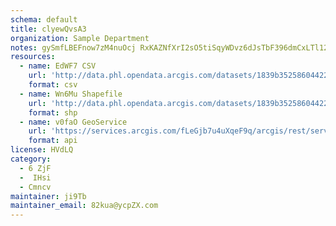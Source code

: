 ```yaml
---
schema: default
title: clyewQvsA3 
organization: Sample Department 
notes: gySmfLBEFnow7zM4nuOcj RxKAZNfXrI2sO5tiSqyWDvz6dJsTbF396dmCxLTl12BkGNIqUpewp01JUZh4o7DACMuEQcaehgKjW5 
resources:
  - name: EdWF7 CSV
    url: 'http://data.phl.opendata.arcgis.com/datasets/1839b35258604422b0b520cbb668df0d_0.csv'
    format: csv
  - name: Wn6Mu Shapefile
    url: 'http://data.phl.opendata.arcgis.com/datasets/1839b35258604422b0b520cbb668df0d_0.zip'
    format: shp
  - name: v0faO GeoService
    url: 'https://services.arcgis.com/fLeGjb7u4uXqeF9q/arcgis/rest/services/Air_Monitoring_Stations/FeatureServer/0/query'
    format: api
license: HVdLQ 
category:
  - 6 ZjF 
  -  IHsi 
  - Cmncv 
maintainer: ji9Tb  
maintainer_email: 82kua@ycpZX.com
---
```

